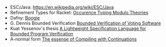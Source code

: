 - ESC/Java: https://en.wikipedia.org/wiki/ESC/Java
- Refinement Types for Racket: [Occurence Typing Modulo Theories](https://pdfs.semanticscholar.org/c4ea/c2030c6c96327665d6dd24f8d191341b8967.pdf)
- Dafny: [Boogie](https://www.microsoft.com/en-us/research/wp-content/uploads/2005/01/krml160.pdf)
- G. Dennis Bounded Verification [Bounded Verification of Voting Software](http://people.csail.mit.edu/kuat/papers/jforge.pdf) 
- Kuat Yessenov's thesis [A Lightweight Specification Language for Bounded
Program Verification](https://pdfs.semanticscholar.org/f4b4/adc99f6ab0bcea9ea751e619b93d4296df36.pdf)
- A-normal form [The essense of Compiling with Continuations](https://slang.soe.ucsc.edu/cormac/papers/pldi93.pdf)
